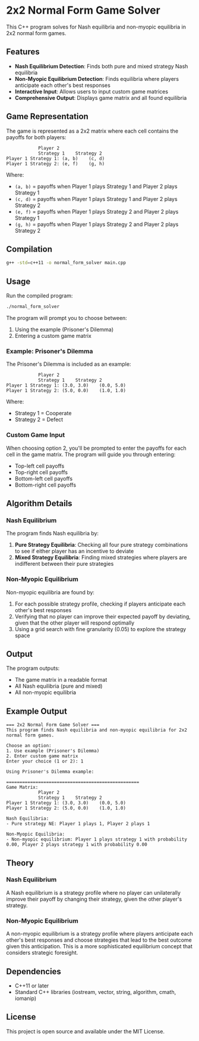 # 2x2 Normal Form Game Solver

This C++ program solves for Nash equilibria and non-myopic equilibria in 2x2 normal form games.

## Features

- **Nash Equilibrium Detection**: Finds both pure and mixed strategy Nash equilibria
- **Non-Myopic Equilibrium Detection**: Finds equilibria where players anticipate each other's best responses
- **Interactive Input**: Allows users to input custom game matrices
- **Comprehensive Output**: Displays game matrix and all found equilibria

## Game Representation

The game is represented as a 2x2 matrix where each cell contains the payoffs for both players:

```
            Player 2
            Strategy 1    Strategy 2
Player 1 Strategy 1: (a, b)    (c, d)
Player 1 Strategy 2: (e, f)    (g, h)
```

Where:
- `(a, b)` = payoffs when Player 1 plays Strategy 1 and Player 2 plays Strategy 1
- `(c, d)` = payoffs when Player 1 plays Strategy 1 and Player 2 plays Strategy 2
- `(e, f)` = payoffs when Player 1 plays Strategy 2 and Player 2 plays Strategy 1
- `(g, h)` = payoffs when Player 1 plays Strategy 2 and Player 2 plays Strategy 2

## Compilation

```bash
g++ -std=c++11 -o normal_form_solver main.cpp
```

## Usage

Run the compiled program:

```bash
./normal_form_solver
```

The program will prompt you to choose between:
1. Using the example (Prisoner's Dilemma)
2. Entering a custom game matrix

### Example: Prisoner's Dilemma

The Prisoner's Dilemma is included as an example:

```
            Player 2
            Strategy 1    Strategy 2
Player 1 Strategy 1: (3.0, 3.0)    (0.0, 5.0)
Player 1 Strategy 2: (5.0, 0.0)    (1.0, 1.0)
```

Where:
- Strategy 1 = Cooperate
- Strategy 2 = Defect

### Custom Game Input

When choosing option 2, you'll be prompted to enter the payoffs for each cell in the game matrix. The program will guide you through entering:
- Top-left cell payoffs
- Top-right cell payoffs  
- Bottom-left cell payoffs
- Bottom-right cell payoffs

## Algorithm Details

### Nash Equilibrium

The program finds Nash equilibria by:
1. **Pure Strategy Equilibria**: Checking all four pure strategy combinations to see if either player has an incentive to deviate
2. **Mixed Strategy Equilibria**: Finding mixed strategies where players are indifferent between their pure strategies

### Non-Myopic Equilibrium

Non-myopic equilibria are found by:
1. For each possible strategy profile, checking if players anticipate each other's best responses
2. Verifying that no player can improve their expected payoff by deviating, given that the other player will respond optimally
3. Using a grid search with fine granularity (0.05) to explore the strategy space

## Output

The program outputs:
- The game matrix in a readable format
- All Nash equilibria (pure and mixed)
- All non-myopic equilibria

## Example Output

```
=== 2x2 Normal Form Game Solver ===
This program finds Nash equilibria and non-myopic equilibria for 2x2 normal form games.

Choose an option:
1. Use example (Prisoner's Dilemma)
2. Enter custom game matrix
Enter your choice (1 or 2): 1

Using Prisoner's Dilemma example:

==================================================
Game Matrix:
            Player 2
            Strategy 1    Strategy 2
Player 1 Strategy 1: (3.0, 3.0)    (0.0, 5.0)
Player 1 Strategy 2: (5.0, 0.0)    (1.0, 1.0)

Nash Equilibria:
- Pure strategy NE: Player 1 plays 1, Player 2 plays 1

Non-Myopic Equilibria:
- Non-myopic equilibrium: Player 1 plays strategy 1 with probability 0.00, Player 2 plays strategy 1 with probability 0.00
```

## Theory

### Nash Equilibrium
A Nash equilibrium is a strategy profile where no player can unilaterally improve their payoff by changing their strategy, given the other player's strategy.

### Non-Myopic Equilibrium
A non-myopic equilibrium is a strategy profile where players anticipate each other's best responses and choose strategies that lead to the best outcome given this anticipation. This is a more sophisticated equilibrium concept that considers strategic foresight. 

## Dependencies

- C++11 or later
- Standard C++ libraries (iostream, vector, string, algorithm, cmath, iomanip)

## License

This project is open source and available under the MIT License.

